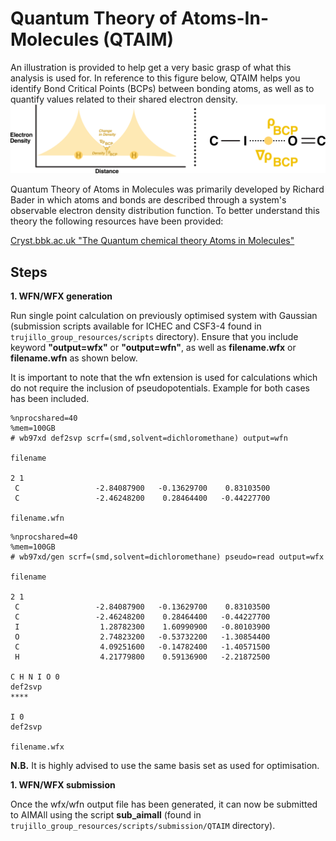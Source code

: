# Quantum Theory of Atoms-In-Molecules (QTAIM)
An illustration is provided to help get a very basic grasp of what this analysis is used for. In reference to this figure below, QTAIM helps you identify Bond Critical Points (BCPs) between bonding atoms, as well as to quantify values related to their shared electron density.
![Illustration of QTAIM](AIM_Example.png)

Quantum Theory of Atoms in Molecules was primarily developed by Richard Bader in which atoms and bonds are described through a system's observable electron density distribution function. To better understand this theory the following resources have been provided:

[Cryst.bbk.ac.uk "The Quantum chemical theory Atoms in Molecules"](https://www.cryst.bbk.ac.uk/PPS2/projects/loesel/chap03c.htm)

## Steps

**1. WFN/WFX generation**

Run single point calculation on previously optimised system with Gaussian (submission scripts available for ICHEC and CSF3-4 found in ```trujillo_group_resources/scripts``` directory). Ensure that you include keyword **"output=wfx"** or **"output=wfn"**, as well as **filename.wfx** or **filename.wfn** as shown below.

It is important to note that the wfn extension is used for calculations which do not require the inclusion of pseudopotentials. Example for both cases has been included. 

```{shell}
%nprocshared=40
%mem=100GB
# wb97xd def2svp scrf=(smd,solvent=dichloromethane) output=wfn

filename

2 1
 C                 -2.84087900   -0.13629700    0.83103500
 C                 -2.46248200    0.28464400   -0.44227700

filename.wfn

```

```{shell}
%nprocshared=40
%mem=100GB
# wb97xd/gen scrf=(smd,solvent=dichloromethane) pseudo=read output=wfx

filename

2 1
 C                 -2.84087900   -0.13629700    0.83103500
 C                 -2.46248200    0.28464400   -0.44227700
 I                  1.28782300    1.60990900   -0.80103900
 O                  2.74823200   -0.53732200   -1.30854400
 C                  4.09251600   -0.14782400   -1.40571500
 H                  4.21779800    0.59136900   -2.21872500

C H N I O 0
def2svp
****

I 0
def2svp

filename.wfx

```

**N.B.** It is highly advised to use the same basis set as used for optimisation.


**1. WFN/WFX submission**

Once the wfx/wfn output file has been generated, it can now be submitted to AIMAll using the script **sub_aimall** (found in ```trujillo_group_resources/scripts/submission/QTAIM``` directory).



